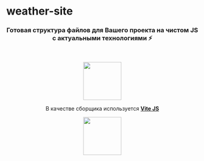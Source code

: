 # weather-site

<h3 align="center">Готовая структура файлов для Вашего проекта на чистом JS с актуальными технологиями ⚡</h3>
<br />
<p align="center">
  <img width="100px" src="https://upload.wikimedia.org/wikipedia/commons/thumb/9/99/Unofficial_JavaScript_logo_2.svg/2048px-Unofficial_JavaScript_logo_2.svg.png">
</p>

<p align="center">В качестве сборщика используется <a href="https://vitejs.dev/"><b>Vite JS<b></a></p>
<p align="center">
  <img width="100px" src="https://upload.wikimedia.org/wikipedia/commons/thumb/f/f1/Vitejs-logo.svg/1200px-Vitejs-logo.svg.png">
</p>

